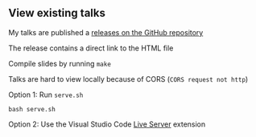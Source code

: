 ## View existing talks

My talks are published a [releases on the GitHub repository](https://github.com/nicholasdille/container-slides/releases)

The release contains a direct link to the HTML file

Compile slides by running `make`

Talks are hard to view locally because of CORS (`CORS request not http`)

Option 1: Run `serve.sh`

```plaintext
bash serve.sh
```

Option 2: Use the Visual Studio Code [Live Server](https://marketplace.visualstudio.com/items?itemName=ritwickdey.LiveServer) extension
